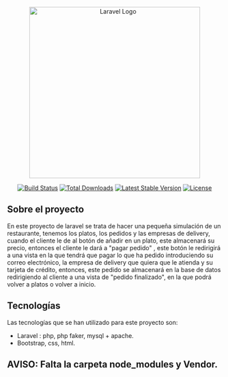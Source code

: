 <p align="center"><a href="https://laravel.com" target="_blank"><img src="https://raw.githubusercontent.com/laravel/art/master/logo-lockup/5%20SVG/2%20CMYK/1%20Full%20Color/laravel-logolockup-cmyk-red.svg" width="400" alt="Laravel Logo"></a></p>

<p align="center">
<a href="https://github.com/laravel/framework/actions"><img src="https://github.com/laravel/framework/workflows/tests/badge.svg" alt="Build Status"></a>
<a href="https://packagist.org/packages/laravel/framework"><img src="https://img.shields.io/packagist/dt/laravel/framework" alt="Total Downloads"></a>
<a href="https://packagist.org/packages/laravel/framework"><img src="https://img.shields.io/packagist/v/laravel/framework" alt="Latest Stable Version"></a>
<a href="https://packagist.org/packages/laravel/framework"><img src="https://img.shields.io/packagist/l/laravel/framework" alt="License"></a>
</p>

## Sobre el proyecto
 En este proyecto de laravel se trata de hacer una pequeña simulación de un restaurante, tenemos los platos, los pedidos y las empresas de delivery, cuando el cliente le de al botón de añadir en un plato, este almacenará su precio, entonces el cliente le dará
 a "pagar pedido" , este botón le redirigirá a una vista en la que tendrá que pagar lo que ha pedido introduciendo su correo electrónico, la empresa de delivery que quiera que le atienda y su tarjeta de crédito, entonces, este pedido se almacenará en la base de datos
 redirigiendo al cliente a una vista de "pedido finalizado", en la que podrá volver a platos o volver a inicio.
  
## Tecnologías
 Las tecnologías que se han utilizado para este proyecto son:
  - Laravel : php, php faker, mysql + apache.
  - Bootstrap, css, html.
    
## AVISO: Falta la carpeta node_modules y Vendor.


